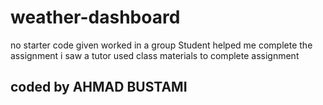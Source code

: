 # weather-dashboard
no starter code given
worked in a group
Student helped me complete the assignment
i saw a tutor 
used class materials to complete assignment
## coded by AHMAD BUSTAMI